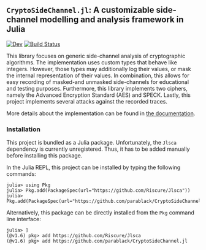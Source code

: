 ## `CryptoSideChannel.jl`: A customizable side-channel modelling and analysis framework in Julia

[![Dev](https://img.shields.io/badge/docs-dev-blue.svg)](https://parablack.github.io/CryptoSideChannel.jl/dev/)
[![Build Status](https://travis-ci.com/parablack/CryptoSideChannel.jl.svg?branch=master)](https://travis-ci.com/parablack/CryptoSideChannel.jl)

This library focuses on generic side-channel analysis of cryptographic algorithms. The implementation uses custom types that behave like integers. However, those types may additionally log their values, or mask the internal representation of their values. In combination, this allows for easy recording of masked-and unmasked side-channels for educational and testing purposes.
Furthermore, this library implements two ciphers, namely the Advanced Encryption Standard (AES) and SPECK. Lastly, this project implements several attacks against the recorded traces.

More details about the implementation can be found in [the documentation](https://parablack.github.io/CryptoSideChannel.jl/dev/).

### Installation
This project is bundled as a Julia package. Unfortunately, the `Jlsca` dependency is currently unregistered. Thus, it has to be added manually before installing this package.

In the Julia REPL, this project can be installed by typing the following commands:
```julia-repl
julia> using Pkg
julia> Pkg.add(PackageSpec(url="https://github.com/Riscure/Jlsca"))
julia> Pkg.add(PackageSpec(url="https://github.com/parablack/CryptoSideChannel.jl"))
```

Alternatively, this package can be directly installed from the `Pkg` command line interface:
```julia-repl
julia> ]
(@v1.6) pkg> add https://github.com/Riscure/Jlsca
(@v1.6) pkg> add https://github.com/parablack/CryptoSideChannel.jl
```